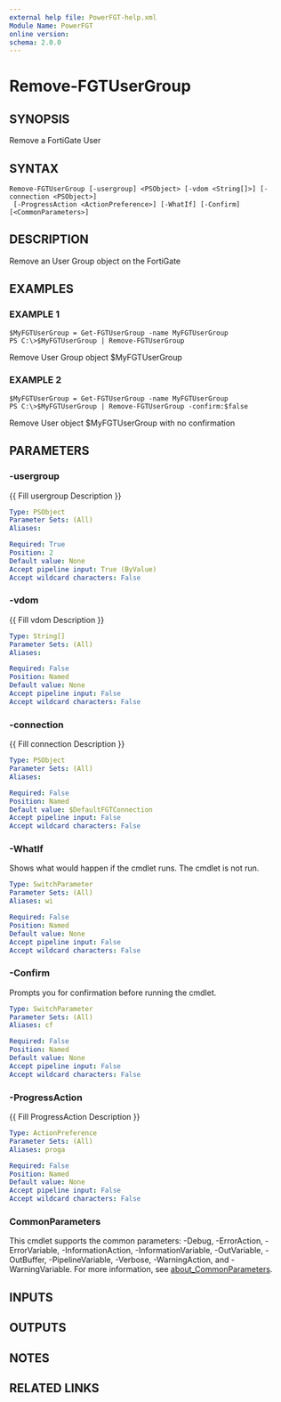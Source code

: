 ```yaml
---
external help file: PowerFGT-help.xml
Module Name: PowerFGT
online version:
schema: 2.0.0
---
```


# Remove-FGTUserGroup

## SYNOPSIS
Remove a FortiGate User

## SYNTAX

```
Remove-FGTUserGroup [-usergroup] <PSObject> [-vdom <String[]>] [-connection <PSObject>]
 [-ProgressAction <ActionPreference>] [-WhatIf] [-Confirm] [<CommonParameters>]
```

## DESCRIPTION
Remove an User Group object on the FortiGate

## EXAMPLES

### EXAMPLE 1
```
$MyFGTUserGroup = Get-FGTUserGroup -name MyFGTUserGroup
PS C:\>$MyFGTUserGroup | Remove-FGTUserGroup
```

Remove User Group object $MyFGTUserGroup

### EXAMPLE 2
```
$MyFGTUserGroup = Get-FGTUserGroup -name MyFGTUserGroup
PS C:\>$MyFGTUserGroup | Remove-FGTUserGroup -confirm:$false
```

Remove User object $MyFGTUserGroup with no confirmation

## PARAMETERS

### -usergroup
{{ Fill usergroup Description }}

```yaml
Type: PSObject
Parameter Sets: (All)
Aliases:

Required: True
Position: 2
Default value: None
Accept pipeline input: True (ByValue)
Accept wildcard characters: False
```

### -vdom
{{ Fill vdom Description }}

```yaml
Type: String[]
Parameter Sets: (All)
Aliases:

Required: False
Position: Named
Default value: None
Accept pipeline input: False
Accept wildcard characters: False
```

### -connection
{{ Fill connection Description }}

```yaml
Type: PSObject
Parameter Sets: (All)
Aliases:

Required: False
Position: Named
Default value: $DefaultFGTConnection
Accept pipeline input: False
Accept wildcard characters: False
```

### -WhatIf
Shows what would happen if the cmdlet runs.
The cmdlet is not run.

```yaml
Type: SwitchParameter
Parameter Sets: (All)
Aliases: wi

Required: False
Position: Named
Default value: None
Accept pipeline input: False
Accept wildcard characters: False
```

### -Confirm
Prompts you for confirmation before running the cmdlet.

```yaml
Type: SwitchParameter
Parameter Sets: (All)
Aliases: cf

Required: False
Position: Named
Default value: None
Accept pipeline input: False
Accept wildcard characters: False
```

### -ProgressAction
{{ Fill ProgressAction Description }}

```yaml
Type: ActionPreference
Parameter Sets: (All)
Aliases: proga

Required: False
Position: Named
Default value: None
Accept pipeline input: False
Accept wildcard characters: False
```

### CommonParameters
This cmdlet supports the common parameters: -Debug, -ErrorAction, -ErrorVariable, -InformationAction, -InformationVariable, -OutVariable, -OutBuffer, -PipelineVariable, -Verbose, -WarningAction, and -WarningVariable. For more information, see [about_CommonParameters](http://go.microsoft.com/fwlink/?LinkID=113216).

## INPUTS

## OUTPUTS

## NOTES

## RELATED LINKS
